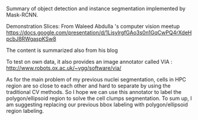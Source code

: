 
Summary of object detection and instance segmentation implemented by Mask-RCNN. 

Demonstration Slices:
From Waleed Abdulla 's computer vision meetup
https://docs.google.com/presentation/d/1LjsylrgfGAo3s0n1GqCwPQ4rXdeHpcbJ8RWgaspKSw8 

The content is summarized also from his blog


To test on own data, it also provides an image annotator called VIA :
http://www.robots.ox.ac.uk/~vgg/software/via/

As for the main problem of my previous nuclei segmentation, cells in HPC region are so close to each other and hard to separate by using the traditional CV methods. So I hope we can use this annotator to label the polygon/ellipsoid region to solve the cell clumps segmentation.
To sum up, I am suggesting replacing our previous bbox labeling with polygon/ellipsoid region labeling.
